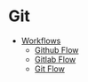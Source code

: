 # Git

- [Workflows](workflows/README.md)
  - [Github Flow](workflows/github.md)
  - [Gitlab Flow](workflows/gitlab.md)
  - [Git Flow](workflows/git-flow.md)
